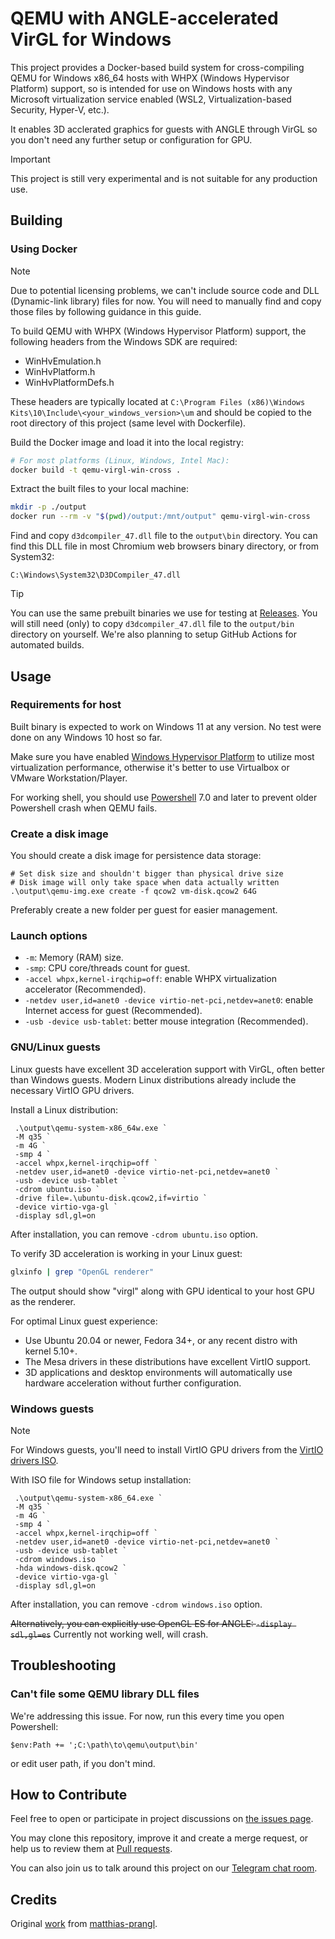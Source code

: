 # QEMU with ANGLE-accelerated VirGL for Windows

This project provides a Docker-based build system for cross-compiling QEMU for Windows x86_64 hosts with WHPX (Windows Hypervisor Platform) support, so is intended for use on Windows hosts with any Microsoft virtualization service enabled (WSL2, Virtualization-based Security, Hyper-V, etc.).

It enables 3D acclerated graphics for guests with ANGLE through VirGL so you don't need any further setup or configuration for GPU.

> [!IMPORTANT]
> This project is still very experimental and is not suitable for any production use.

## Building

### Using Docker

> [!NOTE]  
> Due to potential licensing problems, we can't include source code and DLL (Dynamic-link library) files for now. You will need to manually find and copy those files by following guidance in this guide.

To build QEMU with WHPX (Windows Hypervisor Platform) support, the following headers from the Windows SDK are required:

- WinHvEmulation.h
- WinHvPlatform.h
- WinHvPlatformDefs.h

These headers are typically located at `C:\Program Files (x86)\Windows Kits\10\Include\<your_windows_version>\um` and should be copied to the root directory of this project (same level with Dockerfile).

Build the Docker image and load it into the local registry:
   ```bash
   # For most platforms (Linux, Windows, Intel Mac):
   docker build -t qemu-virgl-win-cross .
   ```

Extract the built files to your local machine:
   ```bash
   mkdir -p ./output
   docker run --rm -v "$(pwd)/output:/mnt/output" qemu-virgl-win-cross
   ```

Find and copy `d3dcompiler_47.dll` file to the `output\bin` directory. You can find this DLL file in most Chromium web browsers binary directory, or from System32: 

```C:\Windows\System32\D3DCompiler_47.dll```

> [!TIP]
> You can use the same prebuilt binaries we use for testing at [Releases](https://github.com/Tsuki-Bakery/qemu-virgl-winhost/releases).
> You will still need (only) to copy `d3dcompiler_47.dll` file to the `output/bin` directory on yourself.
> We're also planning to setup GitHub Actions for automated builds.

## Usage

### Requirements for host

Built binary is expected to work on Windows 11 at any version. No test were done on any Windows 10 host so far.

Make sure you have enabled [Windows Hypervisor Platform](https://developer.android.com/studio/run/emulator-acceleration#vm-windows-whpx) to utilize most virtualization performance, otherwise it's better to use Virtualbox or VMware Workstation/Player.

For working shell, you should use [Powershell](https://github.com/powershell/powershell/releases) 7.0 and later to prevent older Powershell crash when QEMU fails.

### Create a disk image

You should create a disk image for persistence data storage:

   ```
   # Set disk size and shouldn't bigger than physical drive size
   # Disk image will only take space when data actually written
   .\output\qemu-img.exe create -f qcow2 vm-disk.qcow2 64G
   ```
Preferably create a new folder per guest for easier management.

### Launch options

- `-m`: Memory (RAM) size.
- `-smp`: CPU core/threads count for guest.
- `-accel whpx,kernel-irqchip=off`: enable WHPX virtualization accelerator (Recommended).
- `-netdev user,id=anet0 -device virtio-net-pci,netdev=anet0`: enable Internet access for guest (Recommended).
- `-usb -device usb-tablet`: better mouse integration (Recommended).

### GNU/Linux guests

Linux guests have excellent 3D acceleration support with VirGL, often better than Windows guests. Modern Linux distributions already include the necessary VirtIO GPU drivers.

Install a Linux distribution:
   ```
    .\output\qemu-system-x86_64w.exe `
    -M q35 `
    -m 4G `
    -smp 4 `
    -accel whpx,kernel-irqchip=off `
    -netdev user,id=anet0 -device virtio-net-pci,netdev=anet0 `
    -usb -device usb-tablet `
    -cdrom ubuntu.iso `
    -drive file=.\ubuntu-disk.qcow2,if=virtio `
    -device virtio-vga-gl `
    -display sdl,gl=on
   ```
After installation, you can remove `-cdrom ubuntu.iso` option.

To verify 3D acceleration is working in your Linux guest:
```bash
glxinfo | grep "OpenGL renderer"
```
The output should show "virgl" along with GPU identical to your host GPU as the renderer.

For optimal Linux guest experience:
- Use Ubuntu 20.04 or newer, Fedora 34+, or any recent distro with kernel 5.10+.
- The Mesa drivers in these distributions have excellent VirtIO support.
- 3D applications and desktop environments will automatically use hardware acceleration without further configuration.

### Windows guests
> [!NOTE]
> For Windows guests, you'll need to install VirtIO GPU drivers from the [VirtIO drivers ISO](https://fedorapeople.org/groups/virt/virtio-win/direct-downloads/).

With ISO file for Windows setup installation:
   ```
    .\output\qemu-system-x86_64.exe `
    -M q35 `
    -m 4G `
    -smp 4 `
    -accel whpx,kernel-irqchip=off `
    -netdev user,id=anet0 -device virtio-net-pci,netdev=anet0 `
    -usb -device usb-tablet `
    -cdrom windows.iso `
    -hda windows-disk.qcow2 `
    -device virtio-vga-gl `
    -display sdl,gl=on
   ```

After installation, you can remove `-cdrom windows.iso` option.

~~Alternatively, you can explicitly use OpenGL ES for ANGLE: `-display sdl,gl=es`~~ Currently not working well, will crash. 

## Troubleshooting

### Can't file some QEMU library DLL files
We're addressing this issue. For now, run this every time you open Powershell:

```
$env:Path += ';C:\path\to\qemu\output\bin'
```
or edit user path, if you don't mind.

## How to Contribute

Feel free to open or participate in project discussions on [the issues page](https://github.com/Tsuki-Bakery/qemu-virgl-winhost/issues).

You may clone this repository, improve it and create a merge request, or help us to review them at [Pull requests](https://github.com/Tsuki-Bakery/qemu-virgl-winhost/pulls).

You can also join us to talk around this project on our [Telegram chat room](https://t.me/+Fo64cxKTGnNlZDhl).

## Credits

Original [work](https://github.com/matthias-prangl/qemu-virgl-winhost) from [matthias-prangl](https://github.com/matthias-prangl).